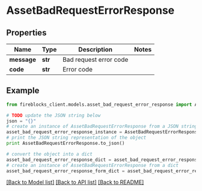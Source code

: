 # AssetBadRequestErrorResponse


## Properties

Name | Type | Description | Notes
------------ | ------------- | ------------- | -------------
**message** | **str** | Bad request error code | 
**code** | **str** | Error code | 

## Example

```python
from fireblocks_client.models.asset_bad_request_error_response import AssetBadRequestErrorResponse

# TODO update the JSON string below
json = "{}"
# create an instance of AssetBadRequestErrorResponse from a JSON string
asset_bad_request_error_response_instance = AssetBadRequestErrorResponse.from_json(json)
# print the JSON string representation of the object
print AssetBadRequestErrorResponse.to_json()

# convert the object into a dict
asset_bad_request_error_response_dict = asset_bad_request_error_response_instance.to_dict()
# create an instance of AssetBadRequestErrorResponse from a dict
asset_bad_request_error_response_form_dict = asset_bad_request_error_response.from_dict(asset_bad_request_error_response_dict)
```
[[Back to Model list]](../README.md#documentation-for-models) [[Back to API list]](../README.md#documentation-for-api-endpoints) [[Back to README]](../README.md)



